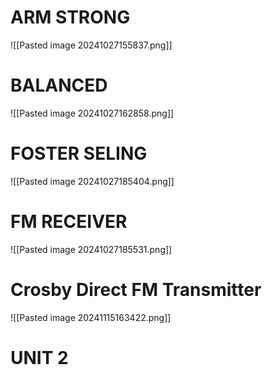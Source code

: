 # ARM STRONG



![[Pasted image 20241027155837.png]]

# BALANCED

![[Pasted image 20241027162858.png]]

# FOSTER SELING
![[Pasted image 20241027185404.png]]

# FM RECEIVER

![[Pasted image 20241027185531.png]]


# Crosby Direct FM Transmitter

![[Pasted image 20241115163422.png]]



# UNIT 2

